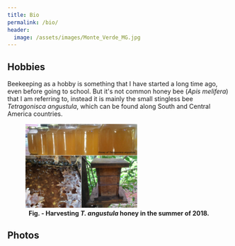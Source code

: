 ```yaml
---
title: Bio
permalink: /bio/
header:
  image: /assets/images/Monte_Verde_MG.jpg
---
```









## Hobbies
Beekeeping as a hobby is something that I have started a long time ago, even before going to school. But it's not common honey bee (*Apis melifera*) that I am referring to, instead it is mainly the small stingless bee *Tetragonisca angustula*, which can be found along South and Central America countries.

<p align="center">
<figure>
<img src="/assets/photos/general/jatai.jpg" alt="Jataí" style="width:60%">
<figcaption align = "center"><b>Fig. - Harvesting <i>T. angustula</i> honey in the summer of 2018.</b></figcaption>
</figure>
</p>





## Photos
